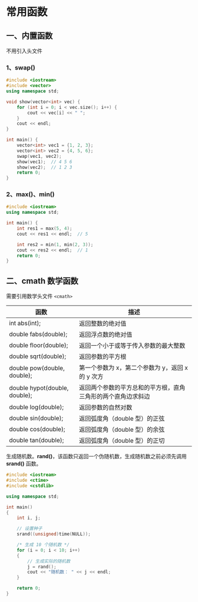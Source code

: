 # 常用函数

## 一、内置函数

不用引入头文件

### 1、swap()

```c++
#include <iostream>
#include <vector>
using namespace std;

void show(vector<int> vec) {
    for (int i = 0; i < vec.size(); i++) {
        cout << vec[i] << " ";
    }
    cout << endl;
}

int main() {
    vector<int> vec1 = {1, 2, 3};
    vector<int> vec2 = {4, 5, 6};
    swap(vec1, vec2);
    show(vec1);  // 4 5 6
    show(vec2);  // 1 2 3
    return 0;
}
```

### 2、max()、min()

```c++
#include <iostream>
using namespace std;

int main() {
    int res1 = max(5, 4);
    cout << res1 << endl;  // 5

    int res2 = min(1, min(2, 3));
    cout << res2 << endl;  // 1
    return 0;
}
```





## 二、cmath 数学函数

需要引用数学头文件 `<cmath>`

| 函数                          | 描述                                                         |
| ----------------------------- | ------------------------------------------------------------ |
| int abs(int);                 | 返回整数的绝对值                                             |
| double fabs(double);          | 返回浮点数的绝对值                                           |
| double floor(double);         | 返回一个小于或等于传入参数的最大整数                         |
| double sqrt(double);          | 返回参数的平方根                                             |
| double pow(double, double);   | 第一个参数为 x，第二个参数为 y，返回 x 的 y 次方             |
| double hypot(double, double); | 返回两个参数的平方总和的平方根，直角三角形的两个直角边求斜边 |
| double log(double);           | 返回参数的自然对数                                           |
| double sin(double);           | 返回弧度角（double 型）的正弦                                |
| double cos(double);           | 返回弧度角（double 型）的余弦                                |
| double tan(double);           | 返回弧度角（double 型）的正切                                |

生成随机数。**rand()**，该函数只返回一个伪随机数，生成随机数之前必须先调用 **srand()** 函数。

```c++
#include <iostream>
#include <ctime>
#include <cstdlib>

using namespace std;

int main()
{
    int i, j;

    // 设置种子
    srand((unsigned)time(NULL));

    /* 生成 10 个随机数 */
    for (i = 0; i < 10; i++)
    {
        // 生成实际的随机数
        j = rand();
        cout << "随机数： " << j << endl;
    }

    return 0;
}
```

